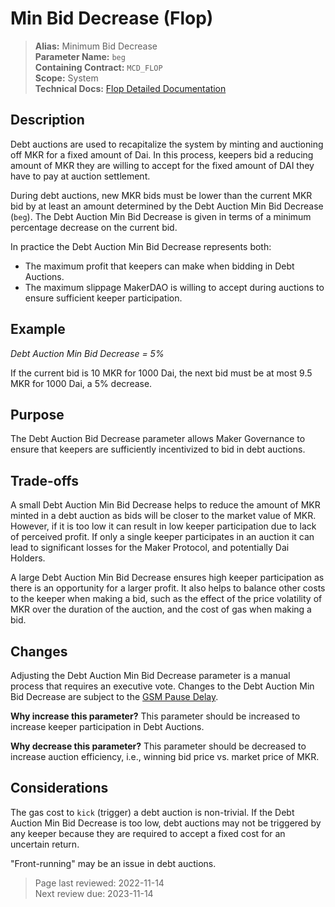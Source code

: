 
# Min Bid Decrease (Flop)

>**Alias:** Minimum Bid Decrease  
>**Parameter Name:** `beg`  
>**Containing Contract:** `MCD_FLOP`  
>**Scope:** System  
>**Technical Docs:** [Flop Detailed Documentation](https://docs.makerdao.com/smart-contract-modules/system-stabilizer-module/flop-detailed-documentation)  

## Description

Debt auctions are used to recapitalize the system by minting and auctioning off MKR for a fixed amount of Dai. In this process, keepers bid a reducing amount of MKR they are willing to accept for the fixed amount of DAI they have to pay at auction settlement. 

During debt auctions, new MKR bids must be lower than the current MKR bid by at least an amount determined by the Debt Auction Min Bid Decrease (`beg`). The Debt Auction Min Bid Decrease is given in terms of a minimum percentage decrease on the current bid.

In practice the Debt Auction Min Bid Decrease represents both:
* The maximum profit that keepers can make when bidding in Debt Auctions. 
* The maximum slippage MakerDAO is willing to accept during auctions to ensure sufficient keeper participation. 

## Example

_Debt Auction Min Bid Decrease = 5%_ 

If the current bid is 10 MKR for 1000 Dai, the next bid must be at most 9.5 MKR for 1000 Dai, a 5% decrease.

## Purpose

The Debt Auction Bid Decrease parameter allows Maker Governance to ensure that keepers are sufficiently incentivized to bid in debt auctions.

## Trade-offs

A small Debt Auction Min Bid Decrease helps to reduce the amount of MKR minted in a debt auction as bids will be closer to the market value of MKR. However, if it is too low it can result in low keeper participation due to lack of perceived profit. If only a single keeper participates in an auction it can lead to significant losses for the Maker Protocol, and potentially Dai Holders.

A large Debt Auction Min Bid Decrease ensures high keeper participation as there is an opportunity for a larger profit. It also helps to balance other costs to the keeper when making a bid, such as the effect of the price volatility of MKR over the duration of the auction, and the cost of gas when making a bid.

## Changes

Adjusting the Debt Auction Min Bid Decrease parameter is a manual process that requires an executive vote. Changes to the Debt Auction Min Bid Decrease are subject to the [GSM Pause Delay](../core/param-gsm-pause-delay.md).

**Why increase this parameter?**
This parameter should be increased to increase keeper participation in Debt Auctions.

**Why decrease this parameter?**
This parameter should be decreased to increase auction efficiency, i.e., winning bid price vs. market price of MKR.

## Considerations

The gas cost to `kick` (trigger) a debt auction is non-trivial. If the Debt Auction Min Bid Decrease is too low, debt auctions may not be triggered by any keeper because they are required to accept a fixed cost for an uncertain return.

"Front-running" may be an issue in debt auctions.

>Page last reviewed: 2022-11-14  
>Next review due: 2023-11-14  



